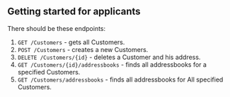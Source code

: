 ## Getting started for applicants

There should be these endpoints:

1. `GET /Customers` - gets all Customers.
2. `POST /Customers` - creates a new Customers.
3. `DELETE /Customers/{id}` - deletes a Customer and his address.
4. `GET /Customers/{id}/addressbooks` - finds all addressbooks for a specified Customers.
5. `GET /Customers/addressbooks` - finds all addressbooks for All specified Customers.

